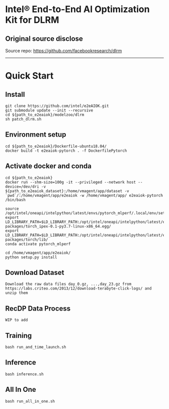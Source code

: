 # Intel® End-to-End AI Optimization Kit for DLRM
## Original source disclose
Source repo: https://github.com/facebookresearch/dlrm

---

# Quick Start

## Install
```
git clone https://github.com/intel/e2eAIOK.git
git submodule update --init --recursive
cd ${path_to_e2eaiok}/modelzoo/dlrm
sh patch_dlrm.sh
```

## Environment setup
```
cd ${path_to_e2eaiok}/Dockerfile-ubuntu18.04/
docker build -t e2eaiok-pytorch . -f DockerfilePytorch
```

## Activate docker and conda
```
cd ${path_to_e2eaiok}
docker run --shm-size=100g -it --privileged --network host --device=/dev/dri -v ${path_to_e2eaiok_dataset}:/home/vmagent/app/dataset -v `pwd`/:/home/vmagent/app/e2eaiok -w /home/vmagent/app/ e2eaiok-pytorch /bin/bash

source /opt/intel/oneapi/intelpython/latest/envs/pytorch_mlperf/.local/env/setvars.sh
export LD_LIBRARY_PATH=$LD_LIBRARY_PATH:/opt/intel/oneapi/intelpython/latest/envs/pytorch_mlperf/lib/python3.7/site-packages/torch_ipex-0.1-py3.7-linux-x86_64.egg/
export LD_LIBRARY_PATH=$LD_LIBRARY_PATH:/opt/intel/oneapi/intelpython/latest/envs/pytorch_mlperf/lib/python3.7/site-packages/torch/lib/
conda activate pytorch_mlperf

cd /home/vmagent/app/e2eaiok/
python setup.py install

```

## Download Dataset
```
Download the raw data files day_0.gz, ...,day_23.gz from https://labs.criteo.com/2013/12/download-terabyte-click-logs/ and unzip them

```

## RecDP Data Process
```
WIP to add
```

## Training
```
bash run_and_time_launch.sh
```

## Inference
```
bash inference.sh
```

## All In One
```
bash run_all_in_one.sh
```